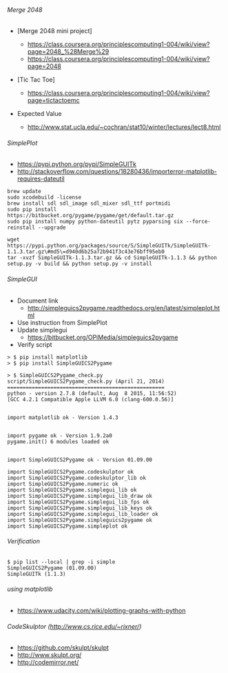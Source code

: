 ###### Merge 2048
  * [Merge 2048 mini project] 
    - https://class.coursera.org/principlescomputing1-004/wiki/view?page=2048_%28Merge%29
    - https://class.coursera.org/principlescomputing1-004/wiki/view?page=2048

  * [Tic Tac Toe]
    - https://class.coursera.org/principlescomputing1-004/wiki/view?page=tictactoemc

  * Expected Value
    - http://www.stat.ucla.edu/~cochran/stat10/winter/lectures/lect8.html

###### SimplePlot
  * https://pypi.python.org/pypi/SimpleGUITk
  * http://stackoverflow.com/questions/18280436/importerror-matplotlib-requires-dateutil

```
brew update
sudo xcodebuild -license
brew install sdl sdl_image sdl_mixer sdl_ttf portmidi
sudo pip install https://bitbucket.org/pygame/pygame/get/default.tar.gz
sudo pip install numpy python-dateutil pytz pyparsing six --force-reinstall --upgrade

wget https://pypi.python.org/packages/source/S/SimpleGUITk/SimpleGUITk-1.1.3.tar.gz\#md5\=d940d6b25a72b941f3c43e76bff95eb0
tar -xvzf SimpleGUITk-1.1.3.tar.gz && cd SimpleGUITk-1.1.3 && python setup.py -v build && python setup.py -v install
```

###### SimpleGUI
   * Document link
        - http://simpleguics2pygame.readthedocs.org/en/latest/simpleplot.html
   * Use instruction from SimplePlot
   * Update simplegui
        - https://bitbucket.org/OPiMedia/simpleguics2pygame
   * Verify script

```
> $ pip install matplotlib
> $ pip install SimpleGUICS2Pygame
```

```
> $ SimpleGUICS2Pygame_check.py
script/SimpleGUICS2Pygame_check.py (April 21, 2014)
===================================================
python - version 2.7.8 (default, Aug  8 2015, 11:56:52)
[GCC 4.2.1 Compatible Apple LLVM 6.0 (clang-600.0.56)]


import matplotlib ok - Version 1.4.3


import pygame ok - Version 1.9.2a0
pygame.init() 6 modules loaded ok


import SimpleGUICS2Pygame ok - Version 01.09.00

import SimpleGUICS2Pygame.codeskulptor ok
import SimpleGUICS2Pygame.codeskulptor_lib ok
import SimpleGUICS2Pygame.numeric ok
import SimpleGUICS2Pygame.simplegui_lib ok
import SimpleGUICS2Pygame.simplegui_lib_draw ok
import SimpleGUICS2Pygame.simplegui_lib_fps ok
import SimpleGUICS2Pygame.simplegui_lib_keys ok
import SimpleGUICS2Pygame.simplegui_lib_loader ok
import SimpleGUICS2Pygame.simpleguics2pygame ok
import SimpleGUICS2Pygame.simpleplot ok
```

###### Verification

```
$ pip list --local | grep -i simple
SimpleGUICS2Pygame (01.09.00)
SimpleGUITk (1.1.3)
```

###### using matplotlib
  * https://www.udacity.com/wiki/plotting-graphs-with-python

###### CodeSkulptor (http://www.cs.rice.edu/~rixner/)
  * https://github.com/skulpt/skulpt
  * http://www.skulpt.org/
  * http://codemirror.net/
